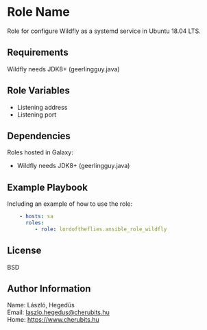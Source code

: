 Role Name
=========

Role for configure Wildfly as a systemd service in Ubuntu 18.04 LTS.

Requirements
------------

Wildfly needs JDK8+ (geerlingguy.java)

Role Variables
--------------

* Listening address
* Listening port

Dependencies
------------

Roles hosted in Galaxy:

* Wildfly needs JDK8+ (geerlingguy.java)

Example Playbook
----------------

Including an example of how to use the role:

```yaml
    - hosts: sa
      roles:
         - role: lordoftheflies.ansible_role_wildfly
```

License
-------

BSD

Author Information
------------------

Name: László, Hegedűs\
Email: laszlo.hegedus@cherubits.hu\
Home: https://www.cherubits.hu


